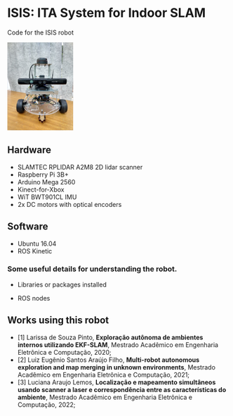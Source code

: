 # ISIS: ITA System for Indoor SLAM
Code for the ISIS robot


<img src='assets/isis_v1.jpg' width='150'>

## Hardware
- SLAMTEC RPLIDAR A2M8 2D lidar scanner
- Raspberry Pi 3B+
- Arduino Mega 2560
- Kinect-for-Xbox
- WiT BWT901CL IMU
- 2x DC motors with optical encoders
## Software
- Ubuntu 16.04
- ROS Kinetic

### Some useful details for understanding the robot.

- Libraries or packages installed
    
- ROS nodes

## Works using this robot
- [1] Larissa de Souza Pinto, **Exploração autônoma de ambientes internos utilizando EKF-SLAM**, Mestrado Acadêmico em Engenharia Eletrônica e Computação, 2020;
- [2] Luiz Eugênio Santos Araújo Filho, **Multi-robot autonomous exploration and map merging in unknown environments**, Mestrado Acadêmico em Engenharia Eletrônica e Computação, 2021;
- [3] Luciana Araujo Lemos, **Localização e mapeamento simultâneos usando scanner a laser e correspondência entre as características do ambiente**, Mestrado Acadêmico em Engenharia Eletrônica e Computação, 2022;
